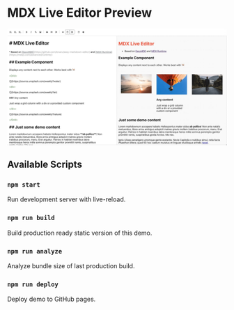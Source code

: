 # MDX Live Editor Preview

[![](https://raw.githubusercontent.com/axe312ger/mdx-live-editor/master/packages/demo/demo.jpg)](https://axe312ger.github.io/mdx-live-editor/)

## Available Scripts

### `npm start`

Run development server with live-reload.

### `npm run build`

Build production ready static version of this demo.

### `npm run analyze`

Analyze bundle size of last production build.

### `npm run deploy`

Deploy demo to GitHub pages.
